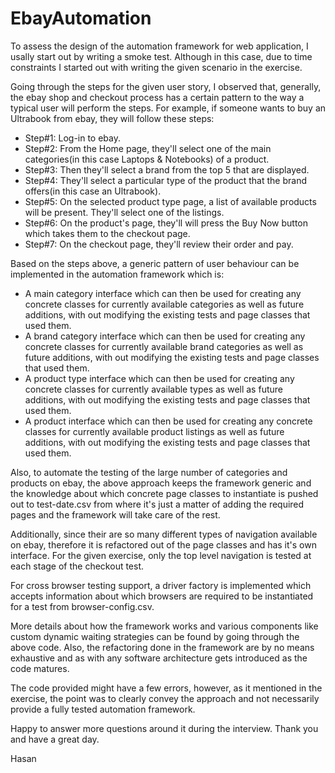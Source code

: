 # EbayAutomation

To assess the design of the automation framework for web application, I usally start out by writing a smoke test. Although in this case, due to time constraints I started out with writing the given scenario in the exercise.

Going through the steps for the given user story, I observed that, generally, the ebay shop and checkout process has a certain pattern to the way a typical user will perform the steps. For example, if someone wants to buy an Ultrabook from ebay, they will follow these steps:

- Step#1: Log-in to ebay.
- Step#2: From the Home page, they'll select one of the main categories(in this case Laptops & Notebooks) of a product.
- Step#3: Then they'll select a brand from the top 5 that are displayed.
- Step#4: They'll select a particular type of the product that the brand offers(in this case an Ultrabook).
- Step#5: On the selected product type page, a list of available products will be present. They'll select one of the listings.
- Step#6: On the product's page, they'll will press the Buy Now button which takes them to the checkout page.
- Step#7: On the checkout page, they'll review their order and pay.

Based on the steps above, a generic pattern of user behaviour can be implemented in the automation framework which is:

- A main category interface which can then be used for creating any concrete classes for currently available categories as well as future additions, with out modifying the existing tests and page classes that used them.
- A brand category interface which can then be used for creating any concrete classes for currently available brand categories as well as future additions, with out modifying the existing tests and page classes that used them.
- A product type interface which can then be used for creating any concrete classes for currently available types as well as future additions, with out modifying the existing tests and page classes that used them.
- A product interface which can then be used for creating any concrete classes for currently available product listings as well as future additions, with out modifying the existing tests and page classes that used them.

Also, to automate the testing of the large number of categories and products on ebay, the above approach keeps the framework generic and the knowledge about which concrete page classes to instantiate is pushed out to test-date.csv from where it's just a matter of adding the required pages and the framework will take care of the rest.

Additionally, since their are so many different types of navigation available on ebay, therefore it is refactored out of the page classes and has it's own interface. For the given exercise, only the top level navigation is tested at each stage of the checkout test.

For cross browser testing support, a driver factory is implemented which accepts information about which browsers are required to be instantiated for a test from browser-config.csv.

More details about how the framework works and various components like custom dynamic waiting strategies can be found by going through the above code. Also, the refactoring done in the framework are by no means exhaustive and as with any software architecture gets introduced as the code matures.

The code provided might have a few errors, however, as it mentioned in the exercise, the point was to clearly convey the approach and not necessarily provide a fully tested automation framework.

Happy to answer more questions around it during the interview. Thank you and have a great day.

Hasan
